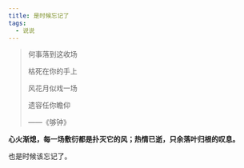 ```yaml
---
title: 是时候忘记了
tags:
  - 说说
---
```


> 何事落到这收场
>
> 枯死在你的手上
>
> 风花月似戏一场
>
> 遗容任你瞻仰
>
> ——《够钟》

**心火渐熄，每一场敷衍都是扑灭它的风；热情已逝，只余落叶归根的叹息。**

也是时候该忘记了。
